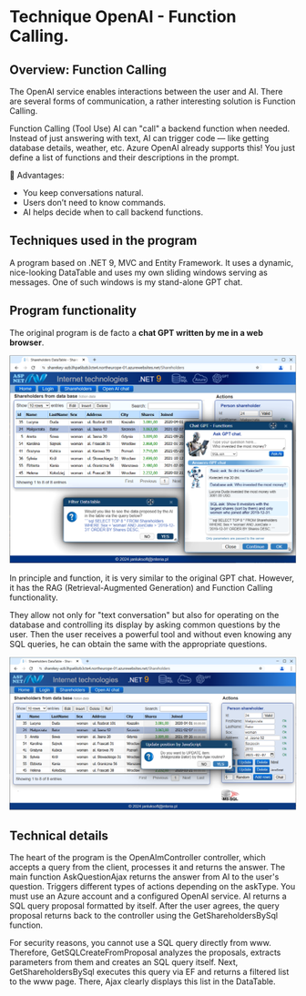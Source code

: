 # Technique OpenAI - Function Calling.	


## Overview: Function Calling

The OpenAI service enables interactions between the user and AI. There are several forms of communication, a rather interesting solution is Function Calling.

Function Calling (Tool Use) AI can "call" a backend function when needed. Instead of just answering with text, AI can trigger code — like getting database details, weather, etc.	Azure OpenAI already supports this! You just define a list of functions and their descriptions in the prompt.

🔹 Advantages:
 - You keep conversations natural.
 - Users don’t need to know commands.
 - AI helps decide when to call backend functions.

## Techniques used in the program

A program based on .NET 9, MVC and Entity Framework. It uses a dynamic, nice-looking DataTable and uses my own sliding windows serving as messages. One of such windows is my stand-alone GPT chat.

## Program functionality

The original program is de facto a <b>chat GPT written by me in a web browser</b>. 

<img src="media/OpenAI_my_chat_GPT_07.png"/>

In principle and function, it is very similar to the original GPT chat. However, it has the RAG (Retrieval-Augmented Generation) and Function Calling functionality.

They allow not only for "text conversation" but also for operating on the database and controlling its display by asking common questions by the user. Then the user receives a powerful tool and without even knowing any SQL queries, he can obtain the same with the appropriate questions.

<img src="media/App_Shareholders_Update.png"/>

## Technical details

The heart of the program is the OpenAImController controller, which accepts a query from the client, processes it and returns the answer. The main function AskQuestionAjax returns the answer from AI to the user's question. Triggers different types of actions depending on the askType. You must use an Azure account and a configured OpenAI service. AI returns a SQL query proposal formatted by itself. After the user agrees, the query proposal returns back to the controller using the GetShareholdersBySql function.

For security reasons, you cannot use a SQL query directly from www. Therefore, GetSQLCreateFromProposal analyzes the proposals, extracts parameters from them and creates an SQL query itself. Next, GetShareholdersBySql executes this query via EF and returns a filtered list to the www page. There, Ajax clearly displays this list in the DataTable.

